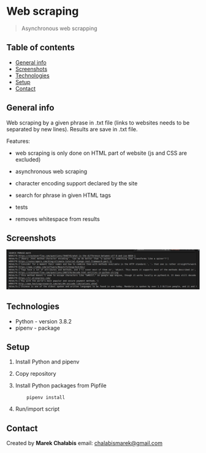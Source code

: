 # Web scraping

> Asynchronous web scrapping

## Table of contents

- [General info](#general-info)
- [Screenshots](#screenshots)
- [Technologies](#technologies)
- [Setup](#setup)
- [Contact](#contact)

## General info

Web scraping by a given phrase in .txt file (links to websites needs to be separated by new lines). Results are save in .txt file.

Features:

- web scraping is only done on HTML part of website (js and CSS are excluded)

- asynchronous web scraping

* character encoding support declared by the site

* search for phrase in given HTML tags

* tests

* removes whitespace from results

## Screenshots

![results](./assests/results.png)

## Technologies

- Python - version 3.8.2
- pipenv - package

## Setup

1.  Install Python and pipenv

2.  Copy repository

3.  Install Python packages from Pipfile

            pipenv install

4.  Run/import script

## Contact

Created by <b>Marek Chałabis</b> email: chalabismarek@gmail.com

